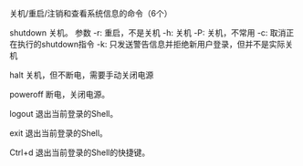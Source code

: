关机/重启/注销和查看系统信息的命令（6个）

shutdown    关机。
    参数
        -r: 重启，不是关机
        -h: 关机
        -P: 关机，不常用
        -c: 取消正在执行的shutdown指令
        -k: 只发送警告信息并拒绝新用户登录，但并不是实际关机

halt    关机，但不断电，需要手动关闭电源

poweroff    断电，关闭电源。

logout  退出当前登录的Shell。

exit    退出当前登录的Shell。

Ctrl+d  退出当前登录的Shell的快捷键。
